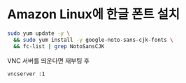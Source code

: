 # Amazon Linux에 한글 폰트 설치

```bash
sudo yum update -y \
  && sudo yum install -y google-noto-sans-cjk-fonts \
  && fc-list | grep NotoSansCJK
```

VNC 서버를 띄운다면 재부팅 후

```bash
vncserver :1
```
